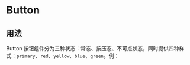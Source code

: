 # Button

## 用法

Button 按钮组件分为三种状态：常态、按压态、不可点状态，同时提供四种样式：`primary`、`red`、`yellow`、`blue`、`green`。例：
